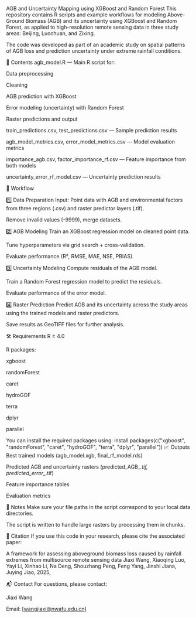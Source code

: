 AGB and Uncertainty Mapping using XGBoost and Random Forest
This repository contains R scripts and example workflows for modeling Above-Ground Biomass (AGB) and its uncertainty using XGBoost and Random Forest, as applied to high-resolution remote sensing data in three study areas: Beijing, Luochuan, and Zixing.

The code was developed as part of an academic study on spatial patterns of AGB loss and prediction uncertainty under extreme rainfall conditions.

📂 Contents
agb_model.R — Main R script for:

Data preprocessing

Cleaning

AGB prediction with XGBoost

Error modeling (uncertainty) with Random Forest

Raster predictions and output

train_predictions.csv, test_predictions.csv — Sample prediction results

agb_model_metrics.csv, error_model_metrics.csv — Model evaluation metrics

importance_agb.csv, factor_importance_rf.csv — Feature importance from both models

uncertainty_error_rf_model.csv — Uncertainty prediction results

🚀 Workflow

1️⃣ Data Preparation
Input: Point data with AGB and environmental factors from three regions (.csv) and raster predictor layers (.tif).

Remove invalid values (-9999), merge datasets.

2️⃣ AGB Modeling
Train an XGBoost regression model on cleaned point data.

Tune hyperparameters via grid search + cross-validation.

Evaluate performance (R², RMSE, MAE, NSE, PBIAS).

3️⃣ Uncertainty Modeling
Compute residuals of the AGB model.

Train a Random Forest regression model to predict the residuals.

Evaluate performance of the error model.

4️⃣ Raster Prediction
Predict AGB and its uncertainty across the study areas using the trained models and raster predictors.

Save results as GeoTIFF files for further analysis.

🛠️ Requirements
R ≥ 4.0

R packages:

xgboost

randomForest

caret

hydroGOF

terra

dplyr

parallel

You can install the required packages using:
install.packages(c("xgboost", "randomForest", "caret", "hydroGOF", "terra", "dplyr", "parallel"))
📈 Outputs
Best trained models (agb_model.xgb, final_rf_model.rds)

Predicted AGB and uncertainty rasters (predicted_AGB_*.tif, predicted_error_*.tif)

Feature importance tables

Evaluation metrics

📄 Notes
Make sure your file paths in the script correspond to your local data directories.

The script is written to handle large rasters by processing them in chunks.

🔗 Citation
If you use this code in your research, please cite the associated paper:

A framework for assessing aboveground biomass loss caused by rainfall extremes from multisource remote sensing data
Jiaxi Wang, Xiaoqing Luo, Yayi Li, Xinhao Li, Na Deng, Shouzhang Peng, Feng Yang, Jinshi Jiana, Juying Jiao, 2025, 

📬 Contact
For questions, please contact:

Jiaxi Wang

Email: [wangjiaxi@nwafu.edu.cn]
